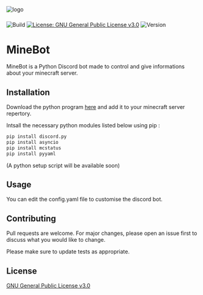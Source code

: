 ![logo](https://images-na.ssl-images-amazon.com/images/I/51FbRn7Zd5L.jpg)
#####
![Build](https://img.shields.io/badge/Build-passing-brightgreen)
[![License: GNU General Public License v3.0](https://img.shields.io/badge/License-GNU%20General%20Public%20License%20v3.0-yellow)](https://opensource.org/licenses/GPL-3.0)
![Version](https://img.shields.io/badge/Version-1.0-blue)

# MineBot

MineBot is a Python Discord bot made to control and give informations about your minecraft server.

## Installation

Download the python program [here](https://github.com/CerfMetal/Minecraft-Discord-Bot/archive/refs/heads/main.zip) and add it to your minecraft server repertory.

Intsall the necessary python modules listed below using pip :

```bash
pip install discord.py
pip install asyncio
pip install mcstatus
pip install pyyaml 
```

(A python setup script will be available soon)

## Usage

You can edit the config.yaml file to customise the discord bot.

## Contributing
Pull requests are welcome. For major changes, please open an issue first to discuss what you would like to change.

Please make sure to update tests as appropriate.

## License
[GNU General Public License v3.0](https://opensource.org/licenses/GPL-3.0)
